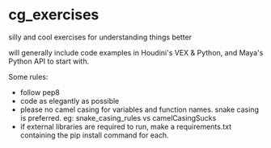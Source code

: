 # cg_exercises
silly and cool exercises for understanding things better

will generally include code examples in Houdini's VEX & Python, and Maya's Python API to start with.

Some rules:
- follow pep8
- code as elegantly as possible
- please no camel casing for variables and function names. snake casing is preferred. eg: snake_casing_rules vs camelCasingSucks
- if external libraries are required to run, make a requirements.txt containing the pip install command for each.
